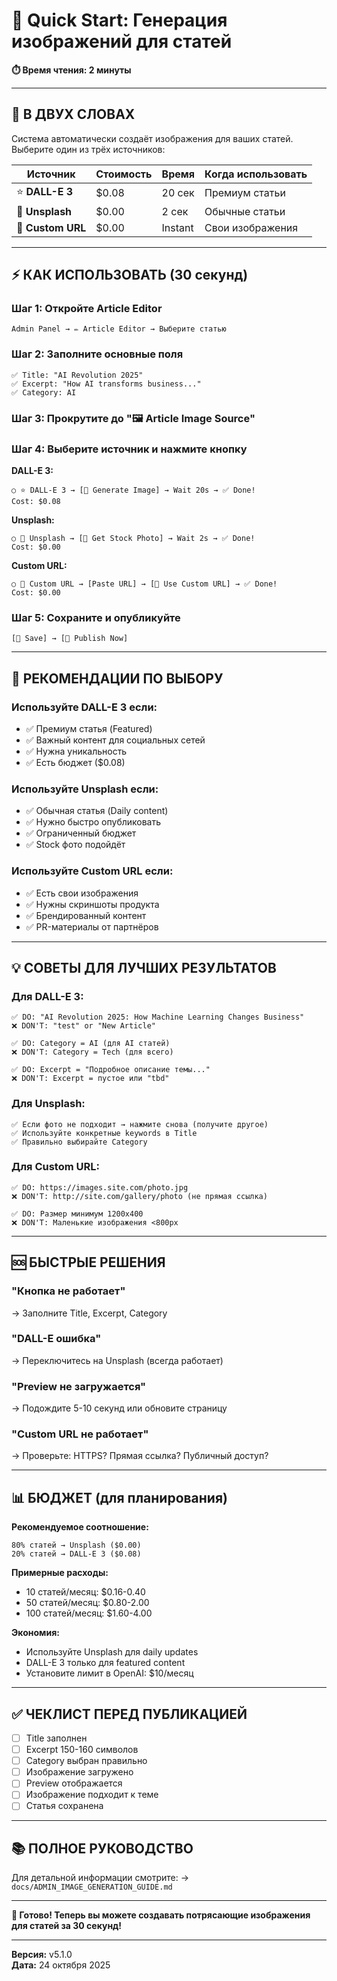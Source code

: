 # 🚀 Quick Start: Генерация изображений для статей

**⏱️ Время чтения: 2 минуты**

---

## 🎯 В ДВУХ СЛОВАХ

Система автоматически создаёт изображения для ваших статей. Выберите один из трёх источников:

| Источник | Стоимость | Время | Когда использовать |
|----------|-----------|-------|-------------------|
| ⭐ **DALL-E 3** | $0.08 | 20 сек | Премиум статьи |
| 📸 **Unsplash** | $0.00 | 2 сек | Обычные статьи |
| 🔗 **Custom URL** | $0.00 | Instant | Свои изображения |

---

## ⚡ КАК ИСПОЛЬЗОВАТЬ (30 секунд)

### Шаг 1: Откройте Article Editor
```
Admin Panel → ✏️ Article Editor → Выберите статью
```

### Шаг 2: Заполните основные поля
```
✅ Title: "AI Revolution 2025"
✅ Excerpt: "How AI transforms business..."
✅ Category: AI
```

### Шаг 3: Прокрутите до "🖼️ Article Image Source"

### Шаг 4: Выберите источник и нажмите кнопку

**DALL-E 3:**
```
○ ⭐ DALL-E 3 → [🎨 Generate Image] → Wait 20s → ✅ Done!
Cost: $0.08
```

**Unsplash:**
```
○ 📸 Unsplash → [🎨 Get Stock Photo] → Wait 2s → ✅ Done!
Cost: $0.00
```

**Custom URL:**
```
○ 🔗 Custom URL → [Paste URL] → [🎨 Use Custom URL] → ✅ Done!
Cost: $0.00
```

### Шаг 5: Сохраните и опубликуйте
```
[💾 Save] → [🚀 Publish Now]
```

---

## 🎯 РЕКОМЕНДАЦИИ ПО ВЫБОРУ

### Используйте DALL-E 3 если:
- ✅ Премиум статья (Featured)
- ✅ Важный контент для социальных сетей
- ✅ Нужна уникальность
- ✅ Есть бюджет ($0.08)

### Используйте Unsplash если:
- ✅ Обычная статья (Daily content)
- ✅ Нужно быстро опубликовать
- ✅ Ограниченный бюджет
- ✅ Stock фото подойдёт

### Используйте Custom URL если:
- ✅ Есть свои изображения
- ✅ Нужны скриншоты продукта
- ✅ Брендированный контент
- ✅ PR-материалы от партнёров

---

## 💡 СОВЕТЫ ДЛЯ ЛУЧШИХ РЕЗУЛЬТАТОВ

### Для DALL-E 3:
```
✅ DO: "AI Revolution 2025: How Machine Learning Changes Business"
❌ DON'T: "test" or "New Article"

✅ DO: Category = AI (для AI статей)
❌ DON'T: Category = Tech (для всего)

✅ DO: Excerpt = "Подробное описание темы..."
❌ DON'T: Excerpt = пустое или "tbd"
```

### Для Unsplash:
```
✅ Если фото не подходит → нажмите снова (получите другое)
✅ Используйте конкретные keywords в Title
✅ Правильно выбирайте Category
```

### Для Custom URL:
```
✅ DO: https://images.site.com/photo.jpg
❌ DON'T: http://site.com/gallery/photo (не прямая ссылка)

✅ DO: Размер минимум 1200x400
❌ DON'T: Маленькие изображения <800px
```

---

## 🆘 БЫСТРЫЕ РЕШЕНИЯ

### "Кнопка не работает"
→ Заполните Title, Excerpt, Category

### "DALL-E ошибка"
→ Переключитесь на Unsplash (всегда работает)

### "Preview не загружается"
→ Подождите 5-10 секунд или обновите страницу

### "Custom URL не работает"
→ Проверьте: HTTPS? Прямая ссылка? Публичный доступ?

---

## 📊 БЮДЖЕТ (для планирования)

**Рекомендуемое соотношение:**

```
80% статей → Unsplash ($0.00)
20% статей → DALL-E 3 ($0.08)
```

**Примерные расходы:**

- 10 статей/месяц: $0.16-0.40
- 50 статей/месяц: $0.80-2.00  
- 100 статей/месяц: $1.60-4.00

**Экономия:**
- Используйте Unsplash для daily updates
- DALL-E 3 только для featured content
- Установите лимит в OpenAI: $10/месяц

---

## ✅ ЧЕКЛИСТ ПЕРЕД ПУБЛИКАЦИЕЙ

- [ ] Title заполнен
- [ ] Excerpt 150-160 символов
- [ ] Category выбран правильно
- [ ] Изображение загружено
- [ ] Preview отображается
- [ ] Изображение подходит к теме
- [ ] Статья сохранена

---

## 📚 ПОЛНОЕ РУКОВОДСТВО

Для детальной информации смотрите:
→ `docs/ADMIN_IMAGE_GENERATION_GUIDE.md`

---

**🎉 Готово! Теперь вы можете создавать потрясающие изображения для статей за 30 секунд!**

---

**Версия:** v5.1.0  
**Дата:** 24 октября 2025









